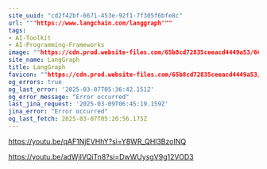 ```yaml
---
site_uuid: "cd2f42bf-6671-453e-92f1-7f305f6bfe8c"
url: ""'https://www.langchain.com/langgraph'""
tags:
- AI-Toolkit
- AI-Programming-Frameworks
image: ""https://cdn.prod.website-files.com/65b8cd72835ceeacd4449a53/667d6c8272e5cfd84e5d11f4_LangGraph%20open%20graph-3.webp""
site_name: LangGraph
title: LangGraph
favicon: ""https://cdn.prod.website-files.com/65b8cd72835ceeacd4449a53/65c50ca4352352dd6a747e69_favicon.png""
og_errors: true
og_last_error: '2025-03-07T05:36:42.151Z'
og_error_message: "Error occurred"
last_jina_request: '2025-03-09T06:45:19.159Z'
jina_error: "Error occurred"
og_last_fetch: 2025-03-07T05:20:56.175Z
---
```


https://youtu.be/qAF1NjEVHhY?si=Y8WR_QHl3BzoINQ

https://youtu.be/adWjIVQiTn8?si=DwWUysgV9g12VOD3
